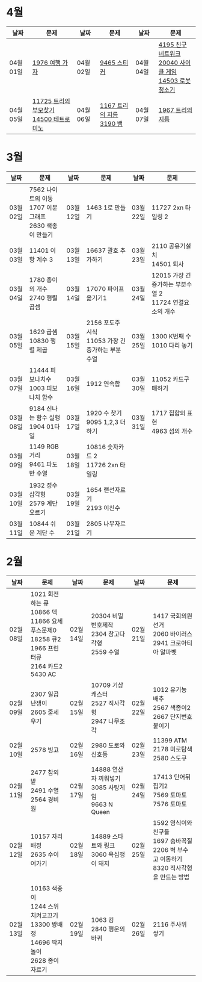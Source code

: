 # 4월
| 날짜        | 문제                                                         | 날짜       | 문제                                                         | 날짜       | 문제                                                         |
| ---------- | ------------------------------------------------------------ | ---------- | ------------------------------------------------------------ | ---------- | ------------------------------------------------------------ |
| 04월 01일  | [1976 여행 가자](https://www.acmicpc.net/problem/1976) | 04월 02일  | [9465 스티커](https://www.acmicpc.net/problem/9465) | 04월 04일  | [4195 친구 네트워크](https://www.acmicpc.net/problem/4195)<br>[20040 사이클 게임](https://www.acmicpc.net/problem/20040)<br>[14503 로봇 청소기](https://www.acmicpc.net/problem/14503) |
| 04월 05일  | [11725 트리의 부모찾기](https://www.acmicpc.net/problem/11725)<br>[14500 테트로미노](https://www.acmicpc.net/problem/14500) | 04월 06일  |[1167 트리의 지름](https://www.acmicpc.net/problem/1167)<br>[3190 뱀](https://www.acmicpc.net/problem/3190) | 04월 07일  | [1967 트리의 지름](https://www.acmicpc.net/problem/1967) |

# 3월 
| 날짜        | 문제                                                         | 날짜       | 문제                                                         | 날짜       | 문제                                                         |
| ---------- | ------------------------------------------------------------ | ---------- | ------------------------------------------------------------ | ---------- | ------------------------------------------------------------ |
| 03월 02일  | 7562 나이트의 이동<br>1707 이분 그래프<br>2630 색종이 만들기 | 03월 12일  | 1463 1로 만들기 | 03월 22일 | 11727 2xn 타일링 2 |
| 03월 03일  | 11401 이항 계수 3 | 03월 13일  | 16637 괄호 추가하기 | 03월 23일 | 2110 공유기설치<br>14501 퇴사 |
| 03월 04일  | 1780 종이의 개수<br>2740 행렬 곱셈 | 03월 14일 | 17070 파이프 옮기기1 | 03월 24일 | 12015 가장 긴 증가하는 부분수열 2<br>11724 연결요소의 개수 |
| 03월 05일  | 1629 곱셈<br>10830 행렬 제곱 | 03월 15일 | 2156 포도주 시식<br>11053 가장 긴 증가하는 부분수열 | 03월 25일 | 1300 K번째 수<br>1010 다리 놓기 |
| 03월 07일  | 11444 피보나치수<br>1003 피보나치 함수 | 03월 16일 | 1912 연속합 | 03월 30일 | 11052 카드구매하기 |
| 03월 08일  | 9184 신나는 함수 실행<br>1904 01타일 | 03월 17일 | 1920 수 찾기<br>9095 1,2,3 더하기 | 03월 31일 |  1717 집합의 표현<br>4963 섬의 개수 |
| 03월 09일  | 1149 RGB거리 <br>9461 파도반 수열 | 03월 18일 | 10816 숫자카드 2<br>11726 2xn 타일링 |
| 03월 10일  | 1932 정수 삼각형<br>2579 계단 오르기 | 03월 19일 | 1654 랜선자르기<br>2193 이친수 |
| 03월 11일  | 10844 쉬운 계단 수 | 03월 21일 | 2805 나무자르기 |


# 2월 
| 날짜        | 문제                                                         | 날짜       | 문제                                                         | 날짜       | 문제                                                         |
| ---------- | ------------------------------------------------------------ | ---------- | ------------------------------------------------------------ | ---------- | ------------------------------------------------------------ |
| 02월  08일 | 1021  회전하는 큐<br>10866 덱<br>11866 요세푸스문제0<br>18258 큐2<br>1966 프린터큐<br>2164 카드2<br>5430 AC | 02월 14일 | 20304  비밀번호제작<br>2304 창고다각형<br>2559 수열     | 02월 21일 | 1417  국회의원 선거<br>2060 바이러스<br>2941 크로아티아 알파벳 |
| 02월  09일 | 2307  일곱난쟁이<br>2605 줄세우기                           | 02월 15일 | 10709  기상캐스터<br>2527 직사각형<br>2947 나무조각     | 02월 22일 | 1012  유기농 배추<br>2567 색종이2<br>2667 단지번호 붙이기  |
| 02월  10일 | 2578  빙고                                                   | 02월 16일 | 2980  도로와 신호등                                       | 02월 23일 | 11399  ATM<br>2178 미로탐색<br>2580 스도쿠                 |
| 02월  11일 | 2477  참외밭<br>2491 수열<br>2564 경비원                   | 02월 17일 | 14888  연산자 끼워넣기<br>3085 사탕게임<br>9663 N Queen | 02월 24일 | 17413  단어뒤집기2<br>7569 토마토<br>7576 토마토           |
| 02월  12일 | 10157  자리배정<br>2635 수이어가기                          | 02월 18일 | 14889  스타트와 링크<br>3060 욕심쟁이 돼지               | 02월 25일 | 1592  영식이와 친구들<br>1697 숨바꼭질<br>2206 벽 부수고 이동하기<br>8320 직사각형을 만드는 방법 |
| 02월  13일 | 10163  색종이<br>1244 스위치켜고끄기<br>13300 방배정<br>14696 딱지놀이<br>2628 종이자르기 | 02월 19일 | 1063  킹<br>2840 행운의 바퀴                             | 02월 26일 | 2116  주사위 쌓기                                            |
